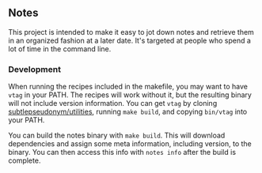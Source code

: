 ## Notes

This project is intended to make it easy to jot down notes and retrieve them in an organized fashion at a later date. It's targeted at people who spend a lot of time in the command line.

### Development

When running the recipes included in the makefile, you may want to have `vtag` in your PATH. The recipes will work without it, but the resulting binary will not include version information. You can get `vtag` by cloning [subtlepseudonym/utilities](https://github.com/subtlepseudonym/utilities), running `make build`, and copying `bin/vtag` into your PATH.

You can build the notes binary with `make build`. This will download dependencies and assign some meta information, including version, to the binary. You can then access this info with `notes info` after the build is complete.
